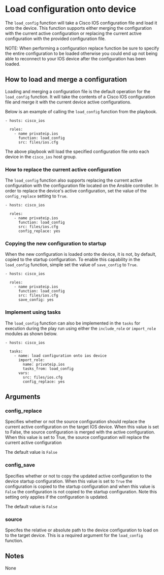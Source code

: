 # Load configuration onto device
The `load_config` function will take a Cisco IOS configuration file and load it
onto the device.  This function supports either merging the configuration with
the current active configuration or replacing the current active configuration
with the provided configuration file.  

NOTE: When performing a configuration replace function be sure to specify the
entire configuration to be loaded otherwise you could end up not being able to
reconnect to your IOS device after the configuration has been loaded.

## How to load and merge a configuration
Loading and merging a configuration file is the default operation for the
`load_config` function.  It will take the contents of a Cisco IOS configuration
file and merge it with the current device active configurations.

Below is an example of calling the `load_config` function from the playbook.

```
- hosts: cisco_ios

  roles:
    - name privateip.ios
      function: load_config
      src: files/ios.cfg
```

The above playbook will load the specified configuration file onto each device
in the `cisco_ios` host group.

### How to replace the current active configuration
The `load_config` function also supports replacing the current active
configuration with the configuration file located on the Ansible controller.
In order to replace the device's active configuration, set the value of the
`config_replace` setting to `True`.

```
- hosts: cisco_ios

  roles:
    - name privateip.ios
      function: load_config
      src: files/ios.cfg
      config_replace: yes
```

### Copying the new configuration to startup
When the new configuration is loaded onto the device, it is not, by default,
copied to the startup configuration.  To enable this capability in the
`load_config` function, simple set the value of `save_config` to `True`.

```
- hosts: cisco_ios

  roles:
    - name privateip.ios
      function: load_config
      src: files/ios.cfg
      save_config: yes
```

### Implement using tasks
The `load_config` function can also be implemented in the `tasks` for execution
during the play run using either the `include_role` or `import_role` modules as
shown below.

```
- hosts: cisco_ios

  tasks:
    - name: load configuration onto ios device
      import_role:
        name: privateip.ios
        tasks_from: load_config
      vars:
        src: files/ios.cfg
        config_replace: yes
```

## Arguments

### config_replace

Specifies whether or not the source configuration should replace the current
active configuration on the target IOS device.  When this value is set to
False, the source configuration is merged with the active configuration.  When
this value is set to True, the source configuration will replace the current
active configuration

The default value is `False`

### config_save

Specifies whether or not to copy the updated active configuration to the device
startup configuration.  When this value is set to `True` the configuration is
copied to the startup configuration and when this value is `False` the
configuration is not copied to the startup configuration.  Note this setting
only applies if the configuration is updated.

The default value is `False`

### source

Specifes the relative or absolute path to the device configuration to load on
to the target device.  This is a required argument for the `load_config`
function.

## Notes
None
